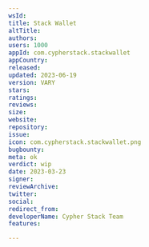 ```yaml
---
wsId: 
title: Stack Wallet
altTitle: 
authors: 
users: 1000
appId: com.cypherstack.stackwallet
appCountry: 
released: 
updated: 2023-06-19
version: VARY
stars: 
ratings: 
reviews: 
size: 
website: 
repository: 
issue: 
icon: com.cypherstack.stackwallet.png
bugbounty: 
meta: ok
verdict: wip
date: 2023-03-23
signer: 
reviewArchive: 
twitter: 
social: 
redirect_from: 
developerName: Cypher Stack Team
features: 

---
```


